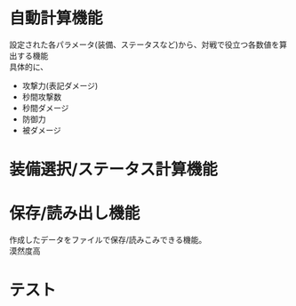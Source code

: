 # 自動計算機能
設定された各パラメータ(装備、ステータスなど)から、対戦で役立つ各数値を算出する機能  
具体的に、
* 攻撃力(表記ダメージ)
* 秒間攻撃数
* 秒間ダメージ
* 防御力
* 被ダメージ

# 装備選択/ステータス計算機能

# 保存/読み出し機能

作成したデータをファイルで保存/読みこみできる機能。  
漠然度高

# テスト